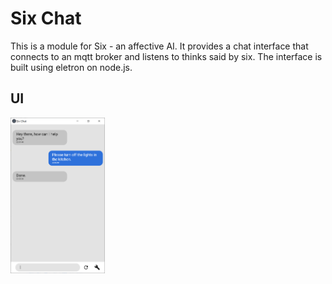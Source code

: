 # Six Chat

This is a module for Six - an affective AI. It provides a chat interface that connects to an mqtt broker and listens to thinks said by six. The interface is built using eletron on node.js.

## UI

<img src="/screenshot.PNG" width=30%>
